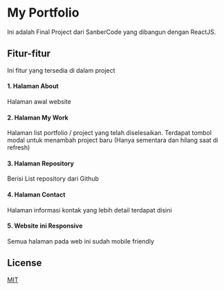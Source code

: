 # My Portfolio

Ini adalah Final Project dari SanberCode yang dibangun dengan ReactJS.

## Fitur-fitur

Ini fitur yang tersedia di dalam project
#### 1. Halaman About
Halaman awal website
#### 2. Halaman My Work
Halaman list portfolio / project yang telah diselesaikan.
Terdapat tombol modal untuk menambah project baru (Hanya sementara dan hilang saat di refresh)
#### 3. Halaman Repository
Berisi List repository dari Github
#### 4. Halaman Contact
Halaman informasi kontak yang lebih detail terdapat disini
#### 5. Website ini Responsive
Semua halaman pada web ini sudah mobile friendly

## License
[MIT](https://choosealicense.com/licenses/mit/)